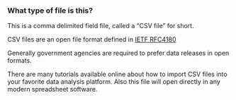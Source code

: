 ### What type of file is this?

This is a comma delimited field file, called a “CSV file” for short.

CSV files are an open file format defined in [IETF RFC4180](https://tools.ietf.org/html/rfc4180) 

Generally government agencies are required to prefer data releases in open formats. 





There are many tutorials available online about how to import CSV files into your favorite data analysis platform. Also this file will open directly in any modern spreadsheet software. 




